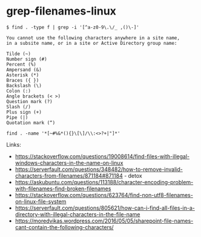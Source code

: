 # grep-filenames-linux

```
$ find . -type f | grep -i '[^a-z0-9\.\/_ ,()\-]'

You cannot use the following characters anywhere in a site name,
in a subsite name, or in a site or Active Directory group name:

Tilde (~)
Number sign (#)
Percent (%)
Ampersand (&)
Asterisk (*)
Braces ({ })
Backslash (\)
Colon (:)
Angle brackets (< >)
Question mark (?)
Slash (/)
Plus sign (+)
Pipe (|)
Quotation mark (“)

find . -name '*[~#%&*(){}\[\]/\\:<>?+|"]*'

```


Links:
- https://stackoverflow.com/questions/19008614/find-files-with-illegal-windows-characters-in-the-name-on-linux
- https://serverfault.com/questions/348482/how-to-remove-invalid-characters-from-filenames/871184#871184 - detox
- https://askubuntu.com/questions/113188/character-encoding-problem-with-filenames-find-broken-filenames
- https://stackoverflow.com/questions/623764/find-non-utf8-filenames-on-linux-file-system
- https://serverfault.com/questions/805621/how-can-i-find-all-files-in-a-directory-with-illegal-characters-in-the-file-name
- https://moredvikas.wordpress.com/2016/05/05/sharepoint-file-names-cant-contain-the-following-characters/
